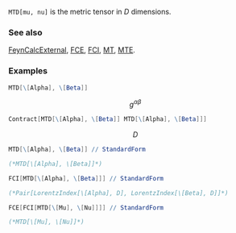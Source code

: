 `MTD[mu, nu]` is the metric tensor in $D$ dimensions.

### See also

[FeynCalcExternal](FeynCalcExternal), [FCE](FCE), [FCI](FCI), [MT](MT), [MTE](MTE).

### Examples

```mathematica
MTD[\[Alpha], \[Beta]]
```

$$g^{\alpha \beta }$$

```mathematica
Contract[MTD[\[Alpha], \[Beta]] MTD[\[Alpha], \[Beta]]]
```

$$D$$

```mathematica
MTD[\[Alpha], \[Beta]] // StandardForm

(*MTD[\[Alpha], \[Beta]]*)
```

```mathematica
FCI[MTD[\[Alpha], \[Beta]]] // StandardForm

(*Pair[LorentzIndex[\[Alpha], D], LorentzIndex[\[Beta], D]]*)
```

```mathematica
FCE[FCI[MTD[\[Mu], \[Nu]]]] // StandardForm

(*MTD[\[Mu], \[Nu]]*)
```